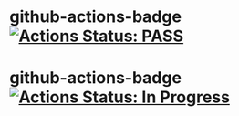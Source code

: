 # github-actions-badge [![Actions Status: PASS](https://github.com/azu/github-actions-badge/workflows/test/badge.svg)](https://github.com/azu/github-actions-badge/actions?query=workflow%3A"test") 
# github-actions-badge [![Actions Status: In Progress](https://github.com/github/docs/actions/workflows/main.yml/badge.svg)](https://github.com/azu/github-actions-badge/actions?query=workflow%3A"test") 

